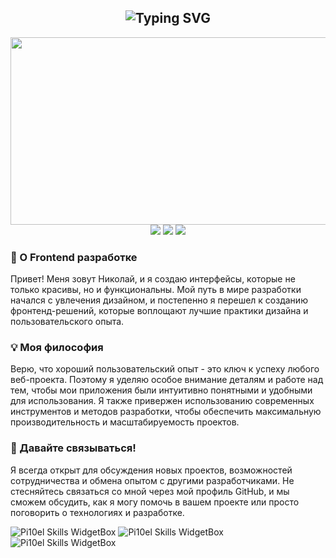 <h2 align="center"><img src="https://readme-typing-svg.demolab.com?font=Fira+Code&duration=3000&pause=1000&color=FEFEFE&center=true&vCenter=true&random=true&width=375&lines=%F0%9F%91%8B+%D0%9F%D1%80%D0%B8%D0%B2%D0%B5%D1%82+%D0%BC%D0%B5%D0%BD%D1%8F+%D0%B7%D0%BE%D0%B2%D1%83%D1%82+%D0%9D%D0%B8%D0%BA%D0%BE%D0%BB%D0%B0%D0%B9" alt="Typing SVG" /></h2>

<div align="center"><img src="https://media.giphy.com/media/Rpl1sod1vCXK0L2SUN/giphy.gif" width="600" height="300"/></div>

<div align="center">
  <a href="https://www.linux.org"><img src="https://img.shields.io/badge/OS-Linux-e06c75?style=for-the-badge&logoColor=DD4814&logo=linux&color=18191A" /></a>
  <a href="https://ubuntu.com"><img src="https://img.shields.io/badge/DISTRO-ubuntu-56b6c2?style=for-the-badge&logo=ubuntu&logoColor=DD4814&color=18191A" /></a>
  <a href="https://code.visualstudio.com"><img src="https://img.shields.io/badge/IDE-VSCode-98c379?style=for-the-badge&logo=visualstudio&color=18191A&logoColor=DD4814" /></a>
</div>

<h3>🚀 О Frontend разработке</h3>
<p>Привет! Меня зовут Николай, и я создаю интерфейсы, которые не только красивы, но и функциональны. Мой путь в мире разработки начался с увлечения дизайном, и постепенно я перешел к созданию фронтенд-решений, которые воплощают лучшие практики дизайна и пользовательского опыта.</p>

<h3>💡 Моя философия</h3>
<p>Верю, что хороший пользовательский опыт - это ключ к успеху любого веб-проекта. Поэтому я уделяю особое внимание деталям и работе над тем, чтобы мои приложения были интуитивно понятными и удобными для использования. Я также привержен использованию современных инструментов и методов разработки, чтобы обеспечить максимальную производительность и масштабируемость проектов.</p>

<h3>🤝 Давайте связываться!</h3>
<p>Я всегда открыт для обсуждения новых проектов, возможностей сотрудничества и обмена опытом с другими разработчиками. Не стесняйтесь связаться со мной через мой профиль GitHub, и мы сможем обсудить, как я могу помочь в вашем проекте или просто поговорить о технологиях и разработке.</p>

<img src="https://github-widgetbox.vercel.app/api/skills?languages=html,css,sass,js,ts,tailwind,json,graphql,postgres,lua,bash,markdown&includeNames=true&amp;theme=darkmode" alt="Pi10el Skills WidgetBox">
<img src="https://github-widgetbox.vercel.app/api/skills?tools=git,docker,npm,yarn,webpack,gulp,firebase,vercel,mongodb,nodejs,prettier&includeNames=true&amp;theme=darkmode" alt="Pi10el Skills WidgetBox">
<img src="https://github-widgetbox.vercel.app/api/skills?frameworks=vue,react,next,tailwind,bootstrap&includeNames=true&amp;theme=darkmode" alt="Pi10el Skills WidgetBox">
